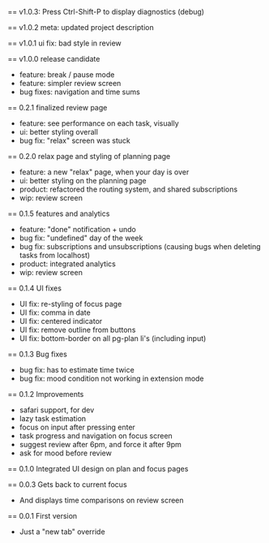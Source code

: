 == v1.0.3: Press Ctrl-Shift-P to display diagnostics (debug)

== v1.0.2 meta: updated project description

== v1.0.1 ui fix: bad style in review

== v1.0.0 release candidate
 * feature: break / pause mode
 * feature: simpler review screen
 * bug fixes: navigation and time sums

== 0.2.1 finalized review page
 * feature: see performance on each task, visually
 * ui: better styling overall
 * bug fix: "relax" screen was stuck

== 0.2.0 relax page and styling of planning page
 * feature: a new "relax" page, when your day is over
 * ui: better styling on the planning page
 * product: refactored the routing system, and shared subscriptions
 * wip: review screen

== 0.1.5 features and analytics
 * feature: "done" notification + undo
 * bug fix: "undefined" day of the week
 * bug fix: subscriptions and unsubscriptions (causing bugs when deleting tasks from localhost)
 * product: integrated analytics
 * wip: review screen

== 0.1.4 UI fixes
 * UI fix: re-styling of focus page
 * UI fix: comma in date
 * UI fix: centered indicator
 * UI fix: remove outline from buttons
 * UI fix: bottom-border on all pg-plan li's (including input)

== 0.1.3 Bug fixes
 * bug fix: has to estimate time twice
 * bug fix: mood condition not working in extension mode

== 0.1.2 Improvements
 * safari support, for dev
 * lazy task estimation
 * focus on input after pressing enter
 * task progress and navigation on focus screen
 * suggest review after 6pm, and force it after 9pm
 * ask for mood before review

== 0.1.0 Integrated UI design on plan and focus pages

== 0.0.3 Gets back to current focus
 * And displays time comparisons on review screen

== 0.0.1 First version
 * Just a "new tab" override
